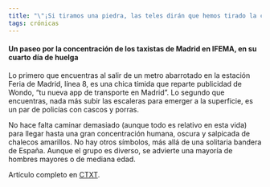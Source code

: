 ```yaml
---
title: "\"¡Si tiramos una piedra, las teles dirán que hemos tirado la cantera entera!\""
tags: crónicas
---
```

#### Un paseo por la concentración de los taxistas de Madrid en IFEMA, en su cuarto día de huelga

Lo primero que encuentras al salir de un metro abarrotado en la estación Feria de Madrid, línea 8, es una chica tímida que reparte publicidad de Wondo, “tu nueva app de transporte en Madrid”. Lo segundo que encuentras, nada más subir las escaleras para emerger a la superficie, es un par de policías con cascos y porras.

No hace falta caminar demasiado (aunque todo es relativo en esta vida) para llegar hasta una gran concentración humana, oscura y salpicada de chalecos amarillos. No hay otros símbolos, más allá de una solitaria bandera de España. Aunque el grupo es diverso, se advierte una mayoría de hombres mayores o de mediana edad.

Artículo completo en [CTXT](https://ctxt.es/es/20190123/Politica/24103/Elena-de-Sus-huelga-taxistas-ifema-Madrid-medios.htm). 
